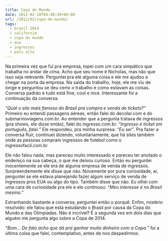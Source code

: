 ```yaml
---
title: Copa do Mundo
date: 2012-02-10T04:48:49+00:00
url: /2012/02/copa-do-mundo/
tags:
  - brazil 2014
  - california
  - copa do mundo
  - eua
  - ingressos
  - palo alto
---
```


Na primeira vez que fui pra empresa, topei com um cara simpático que trabalha no andar de cima. Acho que seu nome é Nicholas, mas não que isso seja relevante. Perguntei pra ele alguma coisa e ele me ajudou a chegar na porta da empresa. Na saída do trabalho, hoje, ele me viu de longe e perguntou se deu certo o trabalho e como estavam as coisas. Conversa padrão e tudo está fine, cool e nice. Interessante foi a continuação da conversa.

_“Qual o site mais famoso do Brasil pra compra e venda de tickets?”_ Primeiro eu entendi passagens aéreas, então falei do decolar.com e do submarinoviagens.com.br. Ao entender que a pergunta tratava de ingressos (pra shows, ele disse então), falei do ingresso.com.br. _“Ingresso é ticket em português, falei.”_ Ele respondeu, pra minha surpresa: _“Eu sei”_. Pra fazer a conversa fluir, continuei dizendo, voluntariamente, que há sites também onde as pessoas compram ingressos de futebol como o ingressofacil.com.br.

Ele não falou nada, mas pareceu muito interessado e pareceu ter anotado o endereço na sua cabeça, o que me deixou curioso. Então eu perguntei inocentemente se ele era de alguma empresa de venda de ingressos. Surpreendemente ele disse que não. Novamente por pura curiosidade, aí, perguntei se ele estava planejando fazer algum serviço de venda de ingressos pros EUA ou algo do tipo. Também disse que não. Eu olhei com uma cara de curiosidade pra ele e ele continuou: _“Meu interesse é no Brasil mesmo.”_

Estranhando bastante a conversa, perguntei então o porquê. Enfim, mistério resolvido: ele falou que está estudando o Brasil por causa da Copa do Mundo e das Olimpíadas. Não é incrível? É a segunda vez em dois dias que alguém me pergunta algo sobre a Copa de 2014.

_“Bom… De fato acho que dá pra ganhar muito dinheiro com a Copa.”_ foi a última coisa que falei, contemplativo, antes de nos despedirmos.
